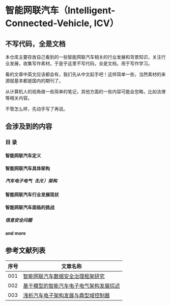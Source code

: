 # 智能网联汽车（Intelligent-Connected-Vehicle, ICV）

## 不写代码，全是文档

本仓库主要存放自己看到的一些智能网联汽车相关的行业发展和背景知识，关注行业发展，收集写作素材。于是乎这里不写代码，全是文档，用于写作学习。

看的文章中英文应该都会有，我们先从中文起手吧！这样简单一些，当然素材的来源就基本都是国内的期刊了。

从计算机人的视角做一些简单的笔记，其他方面的一些内容可能会忽略，比如法律等相关内容。

不管怎么样，先动手写了再说。

## 会涉及到的内容

### 目 录

#### 智能网联汽车定义

#### 智能网联汽车具体架构

##### 汽车电子电气（E/E）架构

#### 智能网联汽车行业发展现状

#### 智能网联汽车面临的挑战

##### 信息安全问题

#### and more

## 参考文献列表

| 序号| 文章名称 |
| --- | -------- |
| 001 | [智能网联汽车数据安全治理框架研究](./reference/001%E6%99%BA%E8%83%BD%E7%BD%91%E8%81%94%E6%B1%BD%E8%BD%A6%E6%95%B0%E6%8D%AE%E5%AE%89%E5%85%A8%E6%B2%BB%E7%90%86%E6%A1%86%E6%9E%B6%E7%A0%94%E7%A9%B6.md) |
| 002 | [基于模型的智能汽车电子电气架构发展综述](./reference/002%E5%9F%BA%E4%BA%8E%E6%A8%A1%E5%9E%8B%E7%9A%84%E6%99%BA%E8%83%BD%E6%B1%BD%E8%BD%A6%E7%94%B5%E5%AD%90%E7%94%B5%E6%B0%94%E6%9E%B6%E6%9E%84%E5%8F%91%E5%B1%95%E7%BB%BC%E8%BF%B0.md) |
| 003 | [浅析汽车电子架构发展与典型域控制器](./reference/003%E6%B5%85%E6%9E%90%E6%B1%BD%E8%BD%A6%E7%94%B5%E5%AD%90%E6%9E%B6%E6%9E%84%E5%8F%91%E5%B1%95%E4%B8%8E%E5%85%B8%E5%9E%8B%E5%9F%9F%E6%8E%A7%E5%88%B6%E5%99%A8.md) |
